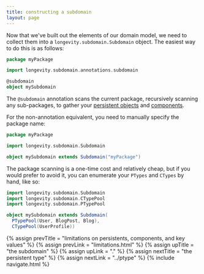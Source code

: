 ```yaml
---
title: constructing a subdomain
layout: page
---
```


Now that we've built out the elements of our domain model, we need to
collect them into a `longevity.subdomain.Subdomain` object. The
easiest way to do this is as follows:

```scala
package myPackage

import longevity.subdomain.annotations.subdomain

@subdomain
object mySubdomain
```

The `@subdomain` annotation scans the current package, recursively
scanning any sub-packages, to gather your [persistent
objects](persistents.html) and [components](components.html).

For the non-annotation equivalent, you need to manually specify the
package name:

```scala
package myPackage

import longevity.subdomain.Subdomain

object mySubdomain extends Subdomain("myPackage")
```

The package scanning is a one-time cost and relatively cheap, but if
you would prefer to avoid it, you can enumerate your `PTypes` and
`CTypes` by hand, like so:

```scala
import longevity.subdomain.Subdomain
import longevity.subdomain.CTypePool
import longevity.subdomain.PTypePool

object mySubdomain extends Subdomain(
  PTypePool(User, BlogPost, Blog),
  CTypePool(UserProfile))
```

{% assign prevTitle = "limitations on persistents, components, and key values" %}
{% assign prevLink  = "limitations.html" %}
{% assign upTitle   = "the subdomain" %}
{% assign upLink    = "." %}
{% assign nextTitle = "the persistent type" %}
{% assign nextLink  = "../ptype" %}
{% include navigate.html %}

